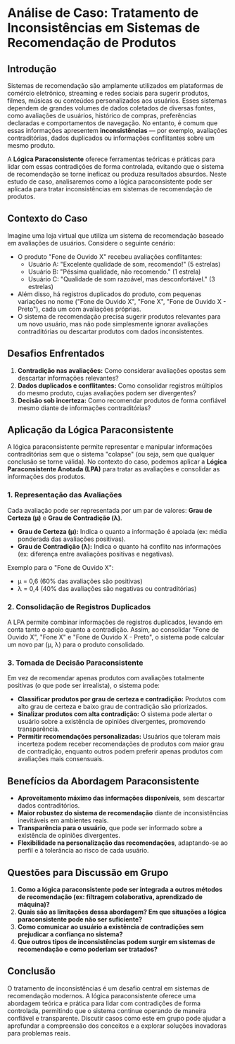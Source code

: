 
# Análise de Caso: Tratamento de Inconsistências em Sistemas de Recomendação de Produtos

## Introdução

Sistemas de recomendação são amplamente utilizados em plataformas de comércio eletrônico, streaming e redes sociais para sugerir produtos, filmes, músicas ou conteúdos personalizados aos usuários. Esses sistemas dependem de grandes volumes de dados coletados de diversas fontes, como avaliações de usuários, histórico de compras, preferências declaradas e comportamentos de navegação. No entanto, é comum que essas informações apresentem **inconsistências** — por exemplo, avaliações contraditórias, dados duplicados ou informações conflitantes sobre um mesmo produto.

A **Lógica Paraconsistente** oferece ferramentas teóricas e práticas para lidar com essas contradições de forma controlada, evitando que o sistema de recomendação se torne ineficaz ou produza resultados absurdos. Neste estudo de caso, analisaremos como a lógica paraconsistente pode ser aplicada para tratar inconsistências em sistemas de recomendação de produtos.



## Contexto do Caso

Imagine uma loja virtual que utiliza um sistema de recomendação baseado em avaliações de usuários. Considere o seguinte cenário:

- O produto "Fone de Ouvido X" recebeu avaliações conflitantes:
  - Usuário A: "Excelente qualidade de som, recomendo!" (5 estrelas)
  - Usuário B: "Péssima qualidade, não recomendo." (1 estrela)
  - Usuário C: "Qualidade de som razoável, mas desconfortável." (3 estrelas)
- Além disso, há registros duplicados do produto, com pequenas variações no nome ("Fone de Ouvido X", "Fone X", "Fone de Ouvido X - Preto"), cada um com avaliações próprias.
- O sistema de recomendação precisa sugerir produtos relevantes para um novo usuário, mas não pode simplesmente ignorar avaliações contraditórias ou descartar produtos com dados inconsistentes.



## Desafios Enfrentados

1. **Contradição nas avaliações:** Como considerar avaliações opostas sem descartar informações relevantes?
2. **Dados duplicados e conflitantes:** Como consolidar registros múltiplos do mesmo produto, cujas avaliações podem ser divergentes?
3. **Decisão sob incerteza:** Como recomendar produtos de forma confiável mesmo diante de informações contraditórias?



## Aplicação da Lógica Paraconsistente

A lógica paraconsistente permite representar e manipular informações contraditórias sem que o sistema "colapse" (ou seja, sem que qualquer conclusão se torne válida). No contexto do caso, podemos aplicar a **Lógica Paraconsistente Anotada (LPA)** para tratar as avaliações e consolidar as informações dos produtos.

### 1. Representação das Avaliações

Cada avaliação pode ser representada por um par de valores: **Grau de Certeza (μ)** e **Grau de Contradição (λ)**.

- **Grau de Certeza (μ):** Indica o quanto a informação é apoiada (ex: média ponderada das avaliações positivas).
- **Grau de Contradição (λ):** Indica o quanto há conflito nas informações (ex: diferença entre avaliações positivas e negativas).

Exemplo para o "Fone de Ouvido X":
- μ = 0,6 (60% das avaliações são positivas)
- λ = 0,4 (40% das avaliações são negativas ou contraditórias)

### 2. Consolidação de Registros Duplicados

A LPA permite combinar informações de registros duplicados, levando em conta tanto o apoio quanto a contradição. Assim, ao consolidar "Fone de Ouvido X", "Fone X" e "Fone de Ouvido X - Preto", o sistema pode calcular um novo par (μ, λ) para o produto consolidado.

### 3. Tomada de Decisão Paraconsistente

Em vez de recomendar apenas produtos com avaliações totalmente positivas (o que pode ser irrealista), o sistema pode:

- **Classificar produtos por grau de certeza e contradição:** Produtos com alto grau de certeza e baixo grau de contradição são priorizados.
- **Sinalizar produtos com alta contradição:** O sistema pode alertar o usuário sobre a existência de opiniões divergentes, promovendo transparência.
- **Permitir recomendações personalizadas:** Usuários que toleram mais incerteza podem receber recomendações de produtos com maior grau de contradição, enquanto outros podem preferir apenas produtos com avaliações mais consensuais.



## Benefícios da Abordagem Paraconsistente

- **Aproveitamento máximo das informações disponíveis**, sem descartar dados contraditórios.
- **Maior robustez do sistema de recomendação** diante de inconsistências inevitáveis em ambientes reais.
- **Transparência para o usuário**, que pode ser informado sobre a existência de opiniões divergentes.
- **Flexibilidade na personalização das recomendações**, adaptando-se ao perfil e à tolerância ao risco de cada usuário.



## Questões para Discussão em Grupo

1. **Como a lógica paraconsistente pode ser integrada a outros métodos de recomendação (ex: filtragem colaborativa, aprendizado de máquina)?**
2. **Quais são as limitações dessa abordagem? Em que situações a lógica paraconsistente pode não ser suficiente?**
3. **Como comunicar ao usuário a existência de contradições sem prejudicar a confiança no sistema?**
4. **Que outros tipos de inconsistências podem surgir em sistemas de recomendação e como poderiam ser tratados?**



## Conclusão

O tratamento de inconsistências é um desafio central em sistemas de recomendação modernos. A lógica paraconsistente oferece uma abordagem teórica e prática para lidar com contradições de forma controlada, permitindo que o sistema continue operando de maneira confiável e transparente. Discutir casos como este em grupo pode ajudar a aprofundar a compreensão dos conceitos e a explorar soluções inovadoras para problemas reais.



